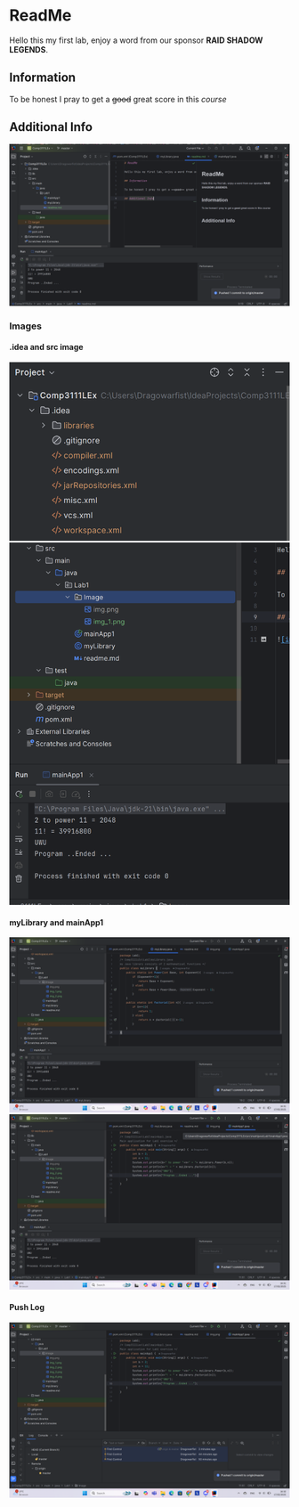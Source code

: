 # ReadMe

Hello this my first lab, enjoy a word from our sponsor **RAID SHADOW LEGENDS**.

## Information

To be honest I pray to get a ~~good~~ great score in this *course*

## Additional Info

![image info](Image/img.png)

### Images

#### .idea and src image
![image .idea](Image/img_1.png)
![image src](Image/img_2.png)

#### myLibrary and mainApp1
![image myLibrary](Image/img_3.png)
![image mainApp1](Image/img_4.png)

#### Push Log
![image pushlog](Image/img_5.png)
